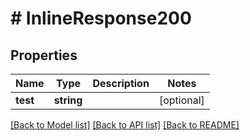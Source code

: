 # # InlineResponse200

## Properties

Name | Type | Description | Notes
------------ | ------------- | ------------- | -------------
**test** | **string** |  | [optional] 

[[Back to Model list]](../../README.md#documentation-for-models) [[Back to API list]](../../README.md#documentation-for-api-endpoints) [[Back to README]](../../README.md)


